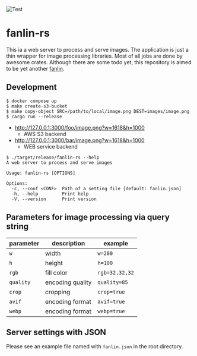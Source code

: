 ![Test](https://github.com/livesense-inc/fanlin-rs/actions/workflows/test.yaml/badge.svg?branch=main)

fanlin-rs
===============================================================================

This ia a web server to process and serve images.
The application is just a thin wrapper for image processing libraries.
Most of all jobs are done by awesome crates.
Although there are some todo yet,
this repository is aimed to be yet another [fanlin](https://github.com/livesense-inc/fanlin).

## Development

```
$ docker compose up
$ make create-s3-bucket
$ make copy-object SRC=/path/to/local/image.png DEST=images/image.png
$ cargo run --release
```

* http://127.0.0.1:3000/foo/image.png?w=1618&h=1000
  * AWS S3 backend
* http://127.0.0.1:3000/bar/image.png?w=1618&h=1000
  * WEB service backend

```
$ ./target/release/fanlin-rs --help
A web server to process and serve images

Usage: fanlin-rs [OPTIONS]

Options:
  -c, --conf <CONF>  Path of a setting file [default: fanlin.json]
  -h, --help         Print help
  -V, --version      Print version
```

## Parameters for image processing via query string

| parameter | description | example |
| --- | --- | --- |
| `w` | width | `w=200` |
| `h` | height | `h=100` |
| `rgb` | fill color | `rgb=32,32,32` |
| `quality` | encoding quality | `quality=85` |
| `crop` | cropping | `crop=true` |
| `avif` | encoding format | `avif=true` |
| `webp` | encoding format | `webp=true` |

## Server settings with JSON

Please see an example file named with `fanlin.json` in the root directory.
